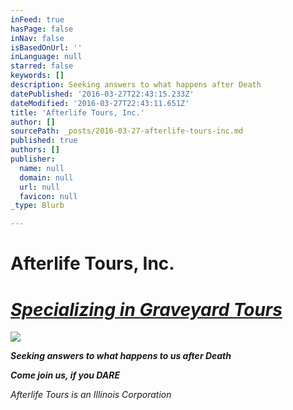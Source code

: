 ```yaml
---
inFeed: true
hasPage: false
inNav: false
isBasedOnUrl: ''
inLanguage: null
starred: false
keywords: []
description: Seeking answers to what happens after Death
datePublished: '2016-03-27T22:43:15.233Z'
dateModified: '2016-03-27T22:43:11.651Z'
title: 'Afterlife Tours, Inc.'
author: []
sourcePath: _posts/2016-03-27-afterlife-tours-inc.md
published: true
authors: []
publisher:
  name: null
  domain: null
  url: null
  favicon: null
_type: Blurb

---
```

# Afterlife Tours, Inc.

# **_[Specializing in Graveyard Tours][0]_**
![](https://the-grid-user-content.s3-us-west-2.amazonaws.com/e5947864-b304-4a74-bc70-67ab497573d9.jpg)

**_Seeking answers to what happens to us after Death_**

**_Come join us, if you DARE_**

_Afterlife Tours is an Illinois Corporation_

[0]: null